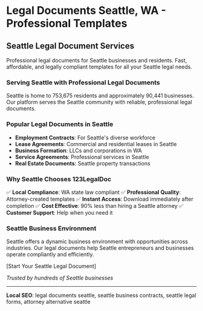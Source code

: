 # Legal Documents Seattle, WA - Professional Templates

## Seattle Legal Document Services

Professional legal documents for Seattle businesses and residents. Fast, affordable, and legally compliant templates for all your Seattle legal needs.

### Serving Seattle with Professional Legal Documents

Seattle is home to 753,675 residents and approximately 90,441 businesses. Our platform serves the Seattle community with reliable, professional legal documents.

### Popular Legal Documents in Seattle

- **Employment Contracts**: For Seattle's diverse workforce
- **Lease Agreements**: Commercial and residential leases in Seattle
- **Business Formation**: LLCs and corporations in WA
- **Service Agreements**: Professional services in Seattle
- **Real Estate Documents**: Seattle property transactions

### Why Seattle Chooses 123LegalDoc

✅ **Local Compliance**: WA state law compliant
✅ **Professional Quality**: Attorney-created templates
✅ **Instant Access**: Download immediately after completion
✅ **Cost Effective**: 90% less than hiring a Seattle attorney
✅ **Customer Support**: Help when you need it

### Seattle Business Environment

Seattle offers a dynamic business environment with opportunities across industries. Our legal documents help Seattle entrepreneurs and businesses operate compliantly and efficiently.

[Start Your Seattle Legal Document]

_Trusted by hundreds of Seattle businesses_

---

**Local SEO**: legal documents seattle, seattle business contracts, seattle legal forms, attorney alternative seattle
